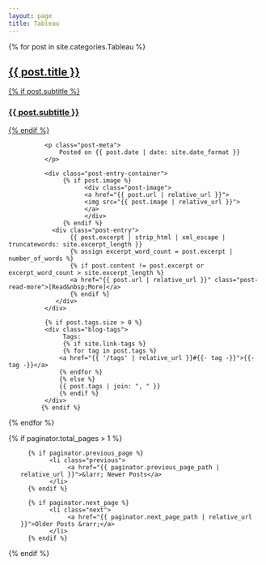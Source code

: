 ```yaml
---
layout: page
title: Tableau
---
```


<div class="posts-list">
  {% for post in site.categories.Tableau %}
               <article class="post-preview">
               <a href="{{ post.url | relative_url }}">
                 <h2 class="post-title">{{ post.title }}</h2>
               {% if post.subtitle %}
                       <h3 class="post-subtitle">
                       {{ post.subtitle }}
                      </h3>
                 {% endif %}
               </a>

              <p class="post-meta">
                  Posted on {{ post.date | date: site.date_format }}
              </p>

              <div class="post-entry-container">
                   {% if post.image %}
                         <div class="post-image">
                         <a href="{{ post.url | relative_url }}">
                         <img src="{{ post.image | relative_url }}">
                         </a>
                         </div>
                   {% endif %}
                <div class="post-entry">
                     {{ post.excerpt | strip_html | xml_escape | truncatewords: site.excerpt_length }}
                     {% assign excerpt_word_count = post.excerpt | number_of_words %}
                     {% if post.content != post.excerpt or excerpt_word_count > site.excerpt_length %}
                     <a href="{{ post.url | relative_url }}" class="post-read-more">[Read&nbsp;More]</a>
                     {% endif %}
                 </div>
              </div>

              {% if post.tags.size > 0 %}
              <div class="blog-tags">
                   Tags:
                   {% if site.link-tags %}
                   {% for tag in post.tags %}
                  <a href="{{ '/tags' | relative_url }}#{{- tag -}}">{{- tag -}}</a>
                  {% endfor %}
                  {% else %}
                  {{ post.tags | join: ", " }}
                  {% endif %}
              </div>
             {% endif %}

   </article>
  {% endfor %}
</div>

{% if paginator.total_pages > 1 %}
<ul class="pager main-pager">

      {% if paginator.previous_page %}
            <li class="previous">
                 <a href="{{ paginator.previous_page_path | relative_url }}">&larr; Newer Posts</a>
            </li>
      {% endif %}

      {% if paginator.next_page %}
            <li class="next">
                 <a href="{{ paginator.next_page_path | relative_url }}">Older Posts &rarr;</a>
            </li>
      {% endif %}
</ul>
{% endif %}
